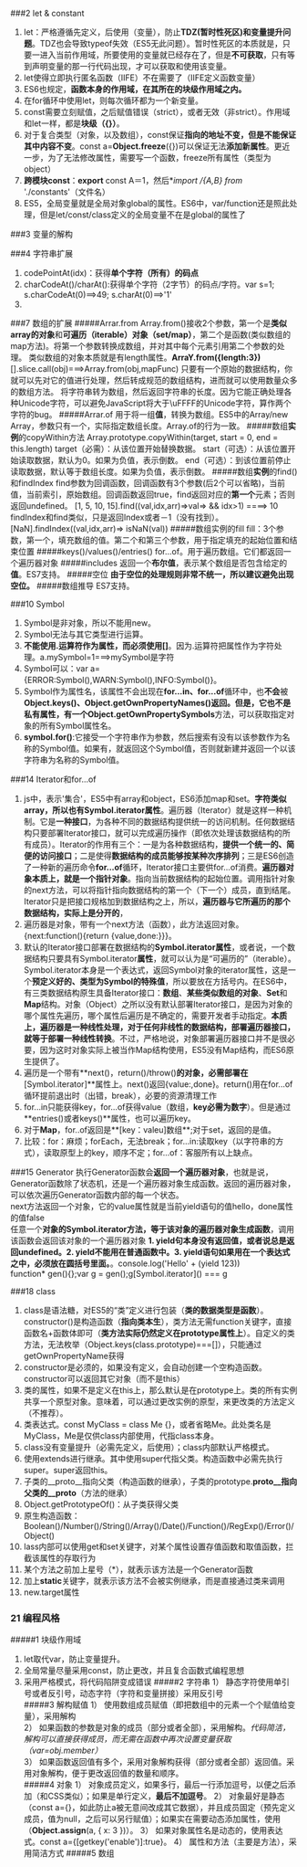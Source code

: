 ###2 let & constant
1. let：严格遵循先定义，后使用（变量），防止**TDZ(暂时性死区)和变量提升问题**。TDZ也会导致typeof失效（ES5无此问题）。暂时性死区的本质就是，只要一进入当前作用域，所要使用的变量就已经存在了，但是**不可获取**，只有等到声明变量的那一行代码出现，才可以获取和使用该变量。
2. let使得立即执行匿名函数（IIFE）不在需要了（IIFE定义函数变量）
3. ES6也规定，**函数本身的作用域，在其所在的块级作用域之内。**
4. 在for循环中使用let，则每次循环都为一个新变量。
5. const需要立刻赋值，之后赋值错误（strict），或者无效（非strict）。作用域和let一样，都是**块级（{}）**。
6. 对于复合类型（对象，以及数组），const保证**指向的地址不变，但是不能保证其中内容不变**。const a=**Object.freeze**({})可以保证无法**添加新属性**。更近一步，为了无法修改属性，需要写一个函数，freeze所有属性（类型为object）
7. **跨模块const**：**export** const A＝1，然后**import */{A,B} from** './constants'（文件名）
8. ES5，全局变量就是全局对象global的属性。ES6中，var/function还是照此处理，但是let/const/class定义的全局变量不在是global的属性了  

###3 变量的解构

###4 字符串扩展
1. codePointAt(idx)：获得**单个字符（所有）**的**码点**
2. charCodeAt()/charAt():获得单个字符（2字节）的码点/字符。var s=1; s.charCodeAt(0)==>49; s.charAt(0)==>'1'
3. 

###7 数组的扩展
#####Arrar.from
Array.from()接收2个参数，第一个是**类似array的对象**和**可遍历（iterable）对象（set/map）**，第二个是函数(类似数组的map方法)。将第一个参数转换成数组，并对其中每个元素引用第二个参数的处理。
类似数组的对象本质就是有length属性。**ArraY.from({length:3})**
[].slice.call(obj)===>Array.from(obj,mapFunc)
只要有一个原始的数据结构，你就可以先对它的值进行处理，然后转成规范的数组结构，进而就可以使用数量众多的数组方法。
将字符串转为数组，然后返回字符串的长度。因为它能正确处理各种Unicode字符，可以避免JavaScript将大于\uFFFF的Unicode字符，算作两个字符的bug。
#####Arrar.of
用于将一组**值**，转换为数组。ES5中的Array/new Array，参数只有一个，实际指定数组长度。Array.of的行为一致。
#####数组**实例**的copyWithin方法
Array.prototype.copyWithin(target, start = 0, end = this.length)
    target（必需）：从该位置开始替换数据。
    start（可选）：从该位置开始读取数据，默认为0。如果为负值，表示倒数。
    end（可选）：到该位置前停止读取数据，默认等于数组长度。如果为负值，表示倒数。
#####数组**实例**的find()和findIndex
find参数为回调函数，回调函数有3个参数(后2个可以省略)，当前值，当前索引，原始数组。回调函数返回true，find返回对应的**第一个**元素；否则返回undefined。
[1, 5, 10, 15].find((val,idx,arr)=>val=> && idx>1)  ====>   10
findIndex和find类似，只是返回Index或者－1（没有找到）。
[NaN].findIndex((val,idx,arr)=> isNaN(val))
#####数组实例的fill
fill：3个参数，第一个，填充数组的值。第二个和第三个参数，用于指定填充的起始位置和结束位置
#####keys()/values()/entries()
for...of。用于遍历数组。它们都返回一个遍历器对象
#####includes
返回一个**布尔值**，表示某个数组是否包含给定的**值**。ES7支持。
#####空位
**由于空位的处理规则非常不统一，所以建议避免出现空位。**
#####数组推导
ES7支持。

###10 Symbol
1. Symbol是非对象，所以不能用new。
2. Symbol无法与其它类型进行运算。
3. **不能使用.运算符作为属性，而必须使用[]**。因为.运算符把属性作为字符处理。a.mySymbol=1===>mySymbol是字符
4. Symbol可以：var a={ERROR:Symbol(),WARN:Symbol(),INFO:Symbol()}。
5. Symbol作为属性名，该属性不会出现在**for...in、for...of**循环中，也**不会**被**Object.keys()、Object.getOwnPropertyNames()**返回。但是，它也不是私有属性，有一个**Object.getOwnPropertySymbols**方法，可以获取指定对象的所有Symbol属性名。
6. **symbol.for()**:它接受一个字符串作为参数，然后搜索有没有以该参数作为名称的Symbol值。如果有，就返回这个Symbol值，否则就新建并返回一个以该字符串为名称的Symbol值。

###14 Iterator和for...of
1. js中，表示'集合'，ES5中有array和object，ES6添加map和set。**字符类似array，所以也有Symbol.iterator属性**。遍历器（Iterator）就是这样一种机制。它是**一种接口**，为各种不同的数据结构提供统一的访问机制。任何数据结构只要部署Iterator接口，就可以完成遍历操作（即依次处理该数据结构的所有成员）。Iterator的作用有三个：一是为各种数据结构，**提供一个统一的、简便的访问接口**；二是使得**数据结构的成员能够按某种次序排列**；三是ES6创造了一种新的遍历命令**for...of**循环，Iterator接口主要供for...of消费。**遍历器对象本质上，就是一个指针对象**。指向当前数据结构的起始位置。调用指针对象的next方法，可以将指针指向数据结构的第一个（下一个）成员，直到结尾。Iterator只是把接口规格加到数据结构之上，所以，**遍历器与它所遍历的那个数据结构，实际上是分开的**，  
2. 遍历器是对象，带有一个next方法（函数），此方法返回对象。{next:function(){return {value,done:}}}。  
2. 默认的Iterator接口部署在数据结构的**Symbol.iterator属性**，或者说，一个数据结构只要具有Symbol.iterator**属性**，就可以认为是“可遍历的”（iterable）。Symbol.iterator本身是一个表达式，返回Symbol对象的iterator属性，这是一个**预定义好的、类型为Symbol的特殊值**，所以要放在方括号内。在ES6中，有三类数据结构原生具备Iterator接口：**数组**、**某些类似数组的对象**、**Set**和**Map**结构。对象（Object）之所以没有默认部署Iterator接口，是因为对象的哪个属性先遍历，哪个属性后遍历是不确定的，需要开发者手动指定。**本质上，遍历器是一种线性处理，对于任何非线性的数据结构，部署遍历器接口，就等于部署一种线性转换**。不过，严格地说，对象部署遍历器接口并不是很必要，因为这时对象实际上被当作Map结构使用，ES5没有Map结构，而ES6原生提供了。
3. 遍历是一个带有**next()，return()/throw()**的对象，必需部署在**[Symbol.iterator]**属性上。next()返回{value:,done}。return()用在for...of循环提前退出时（出错，break），必要的资源清理工作
4. for...in只能获得key，for...of获得value（数组，**key必需为数字**）。但是通过**entries()或者keys()**属性，也可以遍历key。
5. 对于**Map**，for..of返回是**[key：valeu]数组**;对于set，返回的是值。
6. 比较：for：麻烦；forEach，无法break；for...in:读取key（以字符串的方式），读取原型上的key，顺序不定；for...of：客服所有以上缺点。

###15 Generator
执行Generator函数会**返回一个遍历器对象**，也就是说，Generator函数除了状态机，还是一个遍历器对象生成函数。返回的遍历器对象，可以依次遍历Generator函数内部的每一个状态。  
next方法返回一个对象，它的value属性就是当前yield语句的值hello，done属性的值false  
任意一个**对象的Symbol.iterator方法，等于该对象的遍历器对象生成函数**，调用该函数会返回该对象的一个遍历器对象 
**1. yield句本身没有返回值，或者说总是返回undefined。2. yield不能用在普通函数中。3. yield语句如果用在一个表达式之中，必须放在圆括号里面。**。console.log('Hello' + (yield 123))  
function* gen(){};var g = gen();g\[Symbol.iterator\]() === g  

###18 class
1. class是语法糖，对ES5的“类”定义进行包装（**类的数据类型是函数**）。constructor()是构造函数（**指向类本生**），类方法无需function关键字，直接函数名+函数体即可（**类方法实际仍然定义在prototype属性上**）。自定义的类方法，无法枚举（Object.keys(class.prototype)===[]），只能通过getOwnPropertyName获得
2. constructor是必须的，如果没有定义，会自动创建一个空构造函数。constructor可以返回其它对象（而不是this）
3. 类的属性，如果不是定义在this上，那么默认是在prototype上。类的所有实例共享一个原型对象。意味着，可以通过更改实例的原型，来更改类的方法定义（不推荐）。
4. 类表达式。const MyClass = class Me {}，或者省略Me。此处类名是MyClass，Me是仅供class内部使用，代指class本身。
5. class没有变量提升（必需先定义，后使用）；class内部默认严格模式。
6. 使用extends进行继承。其中使用super代指父类。构造函数中必需先执行super。super返回this。
7. 子类的__proto__指向父类（构造函数的继承），子类的prototype.__proto__指向父类的__proto__（方法的继承）
8. Object.getPrototypeOf()：从子类获得父类
9. 原生构造函数：Boolean()/Number()/String()/Array()/Date()/Function()/RegExp()/Error()/Object()
10. lass内部可以使用get和set关键字，对某个属性设置存值函数和取值函数，拦截该属性的存取行为
11. 某个方法之前加上星号（*），就表示该方法是一个Generator函数
12. 加上**static**关键字，就表示该方法不会被实例继承，而是直接通过类来调用
13. new.target属性

### 21 编程风格
#####1 块级作用域
1) let取代var，防止变量提升。
2) 全局常量尽量采用const，防止更改，并且复合函数式编程思想
3) 采用严格模式，将代码陷阱变成错误
#####2 字符串
1） 静态字符使用单引号或者反引号，动态字符（字符和变量拼接）采用反引号  
#####3 解构赋值
1） 使用数组成员赋值（即把数组中的元素一个个赋值给变量），采用解构  
2） 如果函数的参数是对象的成员（部分或者全部），采用解构。*代码简洁，解构可以直接获得成员，而无需在函数中再次设置变量获取（var=obj.member）*  
3） 如果函数返回值有多个，采用对象解构获得（部分或者全部）返回值。采用对象解构，便于更改返回值的数量和顺序。  
#####4 对象
1） 对象成员定义，如果多行，最后一行添加逗号，以便之后添加（和CSS类似）；如果是单行定义，**最后不加逗号**。
2） 对象最好是静态（const a={}，如此防止a被无意间改成其它数据），并且成员固定（预先定义成员，值为null，之后可以另行赋值）；如果实在需要动态添加属性，使用（**Object.assign**(a, { x: 3 })）。
3） 如果对象属性名是动态的，使用表达式。const a={[getkey('enable')]:true}。
4） 属性和方法（主要是方法），采用简洁方式
#####5 数组

